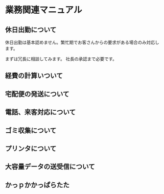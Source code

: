 # 業務関連マニュアル
## 休日出勤について
休日出勤は基本認めません。繁忙期でお客さんからの要求がある場合のみ対応します。

まずは冗長に相談してみます。
社長の承認まで必要です。

## 経費の計算いついて
## 宅配便の発送について
## 電話、来客対応について
## ゴミ収集について
## プリンタについて
## 大容量データの送受信について

## かっｐかかっぱらたた
